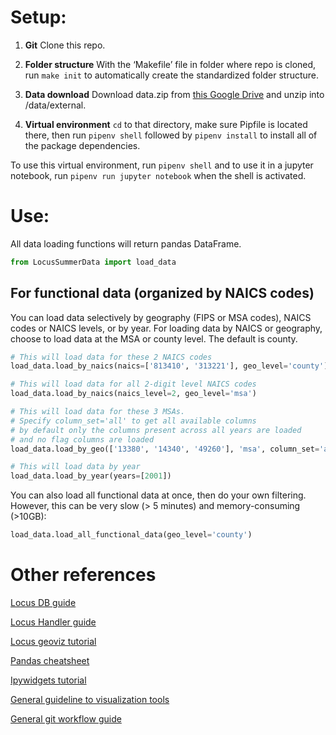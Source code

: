# Setup:

1. **Git** Clone this repo.

2. **Folder structure**
   With the ‘Makefile’ file in folder where repo is cloned, run `make init` to automatically create the standardized folder structure.

3. **Data download**
   Download data.zip from [this Google Drive](https://drive.google.com/open?id=1PYBLEQ2ZS8a7eCj7XsOwSs2guDWoHLiJ)
   and unzip into /data/external.

4) **Virtual environment**
   `cd` to that directory, make sure Pipfile is located there, then run `pipenv shell` followed by `pipenv install` to install all of the package dependencies.

To use this virtual environment, run `pipenv shell`
and to use it in a jupyter notebook, run `pipenv run jupyter notebook` when the shell is activated.

# Use:

All data loading functions will return pandas DataFrame.

```python
from LocusSummerData import load_data
```

## For functional data (organized by NAICS codes)

You can load data selectively by geography (FIPS or MSA codes),
NAICS codes or NAICS levels, or by year.
For loading data by NAICS or geography, choose to load data
at the MSA or county level. The default is county.

```python
# This will load data for these 2 NAICS codes
load_data.load_by_naics(naics=['813410', '313221'], geo_level='county')

# This will load data for all 2-digit level NAICS codes
load_data.load_by_naics(naics_level=2, geo_level='msa')

# This will load data for these 3 MSAs.
# Specify column_set='all' to get all available columns
# by default only the columns present across all years are loaded
# and no flag columns are loaded
load_data.load_by_geo(['13380', '14340', '49260'], 'msa', column_set='all')

# This will load data by year
load_data.load_by_year(years=[2001])
```

You can also load all functional data at once, then do your own filtering. However, this can be very slow (> 5 minutes) and memory-consuming (>10GB):

```python
load_data.load_all_functional_data(geo_level='county')
```

# Other references

[Locus DB guide](https://github.com/LocusAnalytics/locus_db)

[Locus Handler guide](https://pypi.org/project/locushandler/#description)

[Locus geoviz tutorial](https://locusanalytics.github.io/files/geoviz_tutorial.html)

[Pandas cheatsheet](https://pandas.pydata.org/Pandas_Cheat_Sheet.pdf)

[Ipywidgets tutorial](https://towardsdatascience.com/interactive-controls-for-jupyter-notebooks-f5c94829aee6)

[General guideline to visualization tools](https://docs.google.com/document/d/1zCktFbAPwyzxRcTPvQ9dQKPdgYANo6hdsUM3y0LRbyg/edit?ts=5bb247a0)

[General git workflow guide](https://docs.google.com/document/d/1Zg2YwPPEoc-gTL3bmD6a_uc4NKLoTLsPZIqx9o5OstA/edit)
